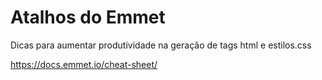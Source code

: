 
# Atalhos do Emmet
Dicas para aumentar produtividade na geração de tags html e estilos.css

https://docs.emmet.io/cheat-sheet/
